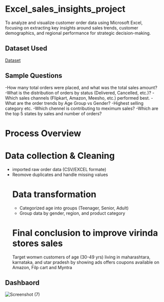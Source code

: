 # Excel_sales_insights_project
To analyze and visualize customer order data using Microsoft Excel, focusing on extracting key insights around sales trends, customer demographics, and regional performance for strategic decision-making.
## Dataset Used
<a href="https://github.com/hussainbutt0934/Excel_sales_insights_project/blob/main/virinda%20insights%20project.xlsx"> Dataset </a>
## Sample Questions
-How many total orders were placed, and what was the total sales amount?
-What is the distribution of orders by status (Delivered, Cancelled, etc.)?
-Which sales channels (Flipkart, Amazon, Meesho, etc.) performed best.
-What are the order trends by Age Group vs Gender?
-Highest selling category etc.
-Which chennel is contributing to meximum  sales?
-Which are the top 5 states by sales and number of orders?
 # Process Overview
 # Data collection & Cleaning
 - imported raw order data (CSV/EXCEL formate)
 - Reomove duplicates and handle missing values
   # Data transformation
   - Categorized age into groups (Teenager, Senior, Adult)
   - Group data by gender, region, and product category
   # Final conclusion to improve virinda stores sales
   Target womwn customers of age (30-49 yrs) living in maharashtara,
   karnataka, and utar pradesh by showing ads offers coupons available on Amazon, Filp cart and Myntra

## Dashbaord
![Screenshot (7)](https://github.com/user-attachments/assets/c06f79bc-3552-46d6-bdb3-a5e2dce1aa90)

   
 
  

